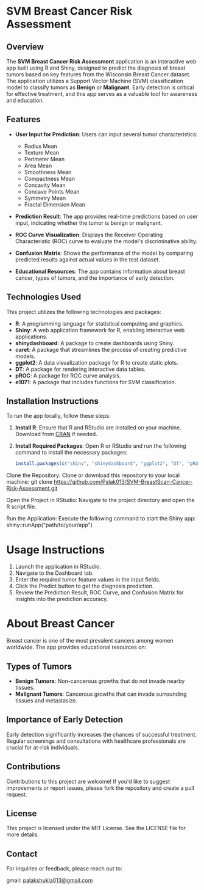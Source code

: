 # SVM Breast Cancer Risk Assessment

## Overview

The **SVM Breast Cancer Risk Assessment** application is an interactive web app built using R and Shiny, designed to predict the diagnosis of breast tumors based on key features from the Wisconsin Breast Cancer dataset. The application utilizes a Support Vector Machine (SVM) classification model to classify tumors as **Benign** or **Malignant**. Early detection is critical for effective treatment, and this app serves as a valuable tool for awareness and education.

## Features

- **User Input for Prediction**: Users can input several tumor characteristics:
  - Radius Mean
  - Texture Mean
  - Perimeter Mean
  - Area Mean
  - Smoothness Mean
  - Compactness Mean
  - Concavity Mean
  - Concave Points Mean
  - Symmetry Mean
  - Fractal Dimension Mean
  
- **Prediction Result**: The app provides real-time predictions based on user input, indicating whether the tumor is benign or malignant.
  
- **ROC Curve Visualization**: Displays the Receiver Operating Characteristic (ROC) curve to evaluate the model's discriminative ability.

- **Confusion Matrix**: Shows the performance of the model by comparing predicted results against actual values in the test dataset.

- **Educational Resources**: The app contains information about breast cancer, types of tumors, and the importance of early detection.

## Technologies Used

This project utilizes the following technologies and packages:

- **R**: A programming language for statistical computing and graphics.
- **Shiny**: A web application framework for R, enabling interactive web applications.
- **shinydashboard**: A package to create dashboards using Shiny.
- **caret**: A package that streamlines the process of creating predictive models.
- **ggplot2**: A data visualization package for R to create static plots.
- **DT**: A package for rendering interactive data tables.
- **pROC**: A package for ROC curve analysis.
- **e1071**: A package that includes functions for SVM classification.

## Installation Instructions

To run the app locally, follow these steps:

1. **Install R**: Ensure that R and RStudio are installed on your machine. Download from [CRAN](https://cran.r-project.org/) if needed.

2. **Install Required Packages**: Open R or RStudio and run the following command to install the necessary packages:
   ```R
   install.packages(c("shiny", "shinydashboard", "ggplot2", "DT", "pROC", "e1071", "caret"))
Clone the Repository: Clone or download this repository to your local machine:
git clone https://github.com/Palak013/SVM-BreastScan-Cancer-Risk-Assessment.git

Open the Project in RStudio: Navigate to the project directory and open the R script file.

Run the Application: Execute the following command to start the Shiny app:
shiny::runApp("path/to/your/app")

# Usage Instructions

1. Launch the application in RStudio.
2. Navigate to the Dashboard tab.
3. Enter the required tumor feature values in the input fields.
4. Click the Predict button to get the diagnosis prediction.
5. Review the Prediction Result, ROC Curve, and Confusion Matrix for insights into the prediction accuracy.

# About Breast Cancer

Breast cancer is one of the most prevalent cancers among women worldwide. The app provides educational resources on:

## Types of Tumors
- **Benign Tumors**: Non-cancerous growths that do not invade nearby tissues.
- **Malignant Tumors**: Cancerous growths that can invade surrounding tissues and metastasize.

## Importance of Early Detection
Early detection significantly increases the chances of successful treatment. Regular screenings and consultations with healthcare professionals are crucial for at-risk individuals.


## Contributions

Contributions to this project are welcome! If you'd like to suggest improvements or report issues, please fork the repository and create a pull request.

## License

This project is licensed under the MIT License. See the LICENSE file for more details.

## Contact

For inquiries or feedback, please reach out to:

gmail: palakshukla013@gmail.com
